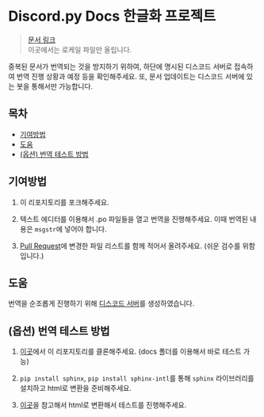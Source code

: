 # Discord.py Docs 한글화 프로젝트

> [문서 링크](https://discordpy-ko.github.io/)  
이곳에서는 로케일 파일만 올립니다.  

중복된 문서가 번역되는 것을 방지하기 위하여, 하단에 명시된 디스코드 서버로 접속하여 번역 진행 상황과 예정 등을 확인해주세요. 또, 문서 업데이트는 디스코드 서버에 있는 봇을 통해서만 가능합니다.

## 목차

- [기여방법](#기여방법)
- [도움](#도움)
- [(옵션) 번역 테스트 방법](#옵션-번역-테스트-방법)

## 기여방법

1. 이 리포지토리를 포크해주세요.  

2. 텍스트 에디터를 이용해서 .po 파일들을 열고 번역을 진행해주세요. 이때 번역된 내용은 `msgstr`에 넣어야 합니다.  

3. [Pull Request](https://github.com/discordpy-ko/discord.py-docs-kor-project/pulls)에 변경한 파일 리스트를 함께 적어서 올려주세요. (쉬운 검수를 위함입니다.)  

## 도움

번역을 순조롭게 진행하기 위해 [디스코드 서버](https://discord.gg/YbfbxpX)를 생성하였습니다.

## (옵션) 번역 테스트 방법

1. [이곳](https://github.com/Rapptz/discord.py)에서 이 리포지토리를 클론해주세요. (docs 폴더를 이용해서 바로 테스트 가능)

2. ``pip install sphinx``, ``pip install sphinx-intl``를 통해 `sphinx` 라이브러리를 설치하고 html로 변환을 준비해주세요.  

3. [이곳](http://www.sphinx-doc.org/en/master/usage/advanced/intl.html)을 참고해서 html로 변환해서 테스트를 진행해주세요.  
